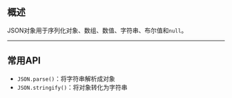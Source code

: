 ## 概述

JSON对象用于序列化对象、数组、数值、字符串、布尔值和`null`。

---

## 常用API

+   `JSON.parse()`：将字符串解析成对象
+   `JSON.stringify()`：将对象转化为字符串